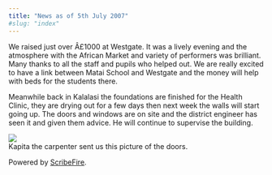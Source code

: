 ```yaml
---
title: "News as of 5th July 2007"
#slug: "index"
---
```


We raised just over Â£1000 at Westgate. It was a lively evening and the atmosphere with the African Market and variety of performers was brilliant. Many thanks to all the staff and pupils who helped out. We are really excited to have a link between Matai School and Westgate and the money will help with beds for the students there.

Meanwhile back in Kalalasi the foundations are finished for the Health Clinic, they are drying out for a few days then next week the walls will start going up. The doors and windows are on site and the district engineer has seen it and given them advice. He will continue to supervise the building.

![](http://sumbawanga.org.uk/wp-content/clinicdoors.jpg)  
Kapita the carpenter sent us this picture of the doors.

Powered by [ScribeFire](http://scribefire.com/).